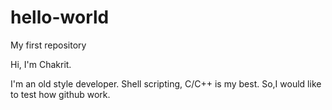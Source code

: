 # hello-world
My first repository

Hi, I'm Chakrit.

I'm an old style developer. Shell scripting, C/C++ is my best. So,I would like to test how github work.

